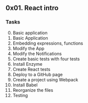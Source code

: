 ## 0x01. React intro
### Tasks
0. Basic application
1. Basic Application
2. Embedding expressions, functions
3. Modify the App
4. Modify the Notifications
5. Create basic tests with four tests
6. Install Enzyme
7. Create React tests
8. Deploy to a GitHub page
9. Create a project using Webpack
10. Install Babel
11. Reorganize the files
12. Testing